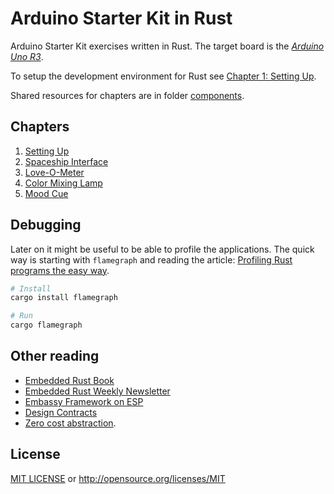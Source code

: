# Arduino Starter Kit in Rust

Arduino Starter Kit exercises written in Rust. The target board is the [_Arduino Uno R3_](https://store.arduino.cc/products/arduino-uno-rev3).

To setup the development environment for Rust see [Chapter 1: Setting Up](chapter-1-setting-up/README.md).

Shared resources for chapters are in folder [components](components/README.md).

## Chapters

1. [Setting Up](chapter-1-setting-up/README.md)
2. [Spaceship Interface](chapter-2-spaceship-interface/README.md)
3. [Love-O-Meter](chapter-3-love-o-meter/README.md)
4. [Color Mixing Lamp](chapter-4-color-mixing-lamp/README.md)
5. [Mood Cue](chapter-5-mood-cue/README.md)


## Debugging

Later on it might be useful to be able to profile the applications. The quick way is starting with `flamegraph` and reading the article: [Profiling Rust programs the easy way](https://ntietz.com/blog/profiling-rust-programs-the-easy-way/).

```sh
# Install
cargo install flamegraph

# Run
cargo flamegraph
```

## Other reading

* [Embedded Rust Book](https://docs.rust-embedded.org/book/)
* [Embedded Rust Weekly Newsletter](https://www.trackawesomelist.com/rust-embedded/awesome-embedded-rust/week/)
* [Embassy Framework on ESP](https://apollolabsblog.hashnode.dev/embassy-on-esp-getting-started)
* [Design Contracts](https://docs.rust-embedded.org/book/static-guarantees/design-contracts.html)
* [Zero cost abstraction](https://docs.rust-embedded.org/book/static-guarantees/zero-cost-abstractions.html).

## License

[MIT LICENSE](LICENSE) or <http://opensource.org/licenses/MIT>
